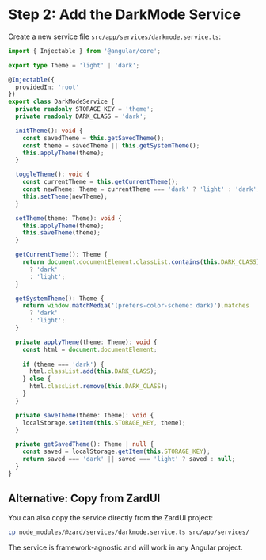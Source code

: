 # Step 2: Add the DarkMode Service

Create a new service file `src/app/services/darkmode.service.ts`:

```typescript
import { Injectable } from '@angular/core';

export type Theme = 'light' | 'dark';

@Injectable({
  providedIn: 'root'
})
export class DarkModeService {
  private readonly STORAGE_KEY = 'theme';
  private readonly DARK_CLASS = 'dark';

  initTheme(): void {
    const savedTheme = this.getSavedTheme();
    const theme = savedTheme || this.getSystemTheme();
    this.applyTheme(theme);
  }

  toggleTheme(): void {
    const currentTheme = this.getCurrentTheme();
    const newTheme: Theme = currentTheme === 'dark' ? 'light' : 'dark';
    this.setTheme(newTheme);
  }

  setTheme(theme: Theme): void {
    this.applyTheme(theme);
    this.saveTheme(theme);
  }

  getCurrentTheme(): Theme {
    return document.documentElement.classList.contains(this.DARK_CLASS) 
      ? 'dark' 
      : 'light';
  }

  getSystemTheme(): Theme {
    return window.matchMedia('(prefers-color-scheme: dark)').matches 
      ? 'dark' 
      : 'light';
  }

  private applyTheme(theme: Theme): void {
    const html = document.documentElement;
    
    if (theme === 'dark') {
      html.classList.add(this.DARK_CLASS);
    } else {
      html.classList.remove(this.DARK_CLASS);
    }
  }

  private saveTheme(theme: Theme): void {
    localStorage.setItem(this.STORAGE_KEY, theme);
  }

  private getSavedTheme(): Theme | null {
    const saved = localStorage.getItem(this.STORAGE_KEY);
    return saved === 'dark' || saved === 'light' ? saved : null;
  }
}
```

## Alternative: Copy from ZardUI

You can also copy the service directly from the ZardUI project:

```bash
cp node_modules/@zard/services/darkmode.service.ts src/app/services/
```

The service is framework-agnostic and will work in any Angular project.